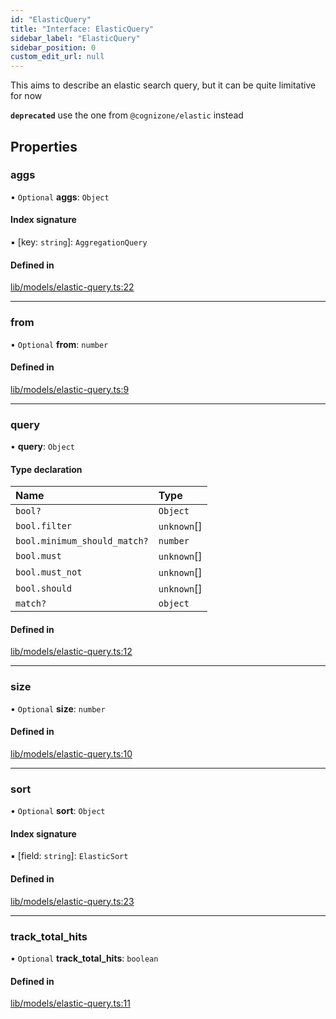 ```yaml
---
id: "ElasticQuery"
title: "Interface: ElasticQuery"
sidebar_label: "ElasticQuery"
sidebar_position: 0
custom_edit_url: null
---
```


This aims to describe an elastic search query, but it can be quite limitative
for now

**`deprecated`** use the one from `@cognizone/elastic` instead

## Properties

### aggs

• `Optional` **aggs**: `Object`

#### Index signature

▪ [key: `string`]: `AggregationQuery`

#### Defined in

[lib/models/elastic-query.ts:22](https://github.com/cognizone/ng-cognizone/blob/0401c67/libs/model-utils/src/lib/models/elastic-query.ts#L22)

___

### from

• `Optional` **from**: `number`

#### Defined in

[lib/models/elastic-query.ts:9](https://github.com/cognizone/ng-cognizone/blob/0401c67/libs/model-utils/src/lib/models/elastic-query.ts#L9)

___

### query

• **query**: `Object`

#### Type declaration

| Name | Type |
| :------ | :------ |
| `bool?` | `Object` |
| `bool.filter` | `unknown`[] |
| `bool.minimum_should_match?` | `number` |
| `bool.must` | `unknown`[] |
| `bool.must_not` | `unknown`[] |
| `bool.should` | `unknown`[] |
| `match?` | `object` |

#### Defined in

[lib/models/elastic-query.ts:12](https://github.com/cognizone/ng-cognizone/blob/0401c67/libs/model-utils/src/lib/models/elastic-query.ts#L12)

___

### size

• `Optional` **size**: `number`

#### Defined in

[lib/models/elastic-query.ts:10](https://github.com/cognizone/ng-cognizone/blob/0401c67/libs/model-utils/src/lib/models/elastic-query.ts#L10)

___

### sort

• `Optional` **sort**: `Object`

#### Index signature

▪ [field: `string`]: `ElasticSort`

#### Defined in

[lib/models/elastic-query.ts:23](https://github.com/cognizone/ng-cognizone/blob/0401c67/libs/model-utils/src/lib/models/elastic-query.ts#L23)

___

### track\_total\_hits

• `Optional` **track\_total\_hits**: `boolean`

#### Defined in

[lib/models/elastic-query.ts:11](https://github.com/cognizone/ng-cognizone/blob/0401c67/libs/model-utils/src/lib/models/elastic-query.ts#L11)
